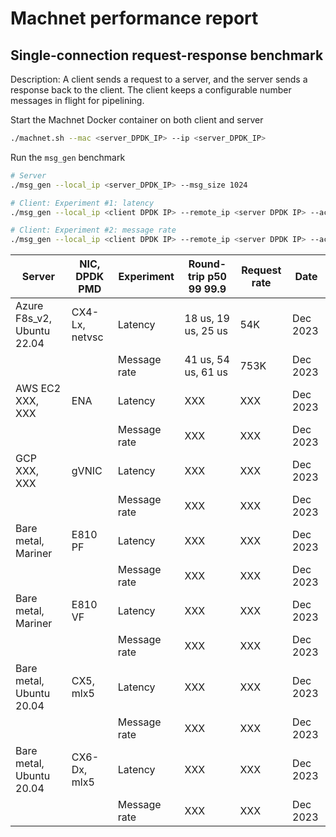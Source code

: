 # Machnet performance report

## Single-connection request-response benchmark

Description: A client sends a request to a server, and the server sends a
response back to the client. The client keeps a configurable number messages in
flight for pipelining.

Start the Machnet Docker container on both client and server

```bash
./machnet.sh --mac <server_DPDK_IP> --ip <server_DPDK_IP>
```

Run the `msg_gen` benchmark
```bash
# Server
./msg_gen --local_ip <server_DPDK_IP> --msg_size 1024

# Client: Experiment #1: latency
./msg_gen --local_ip <client DPDK IP> --remote_ip <server DPDK IP> --active_generator --msg_window 1 --msg_size 1024

# Client: Experiment #2: message rate
./msg_gen --local_ip <client DPDK IP> --remote_ip <server DPDK IP> --active_generator --msg_window 32 --msg_size 1024
```

| Server | NIC, DPDK PMD | Experiment | Round-trip p50 99 99.9 | Request rate | Date |
| --- | --- | --- | --- | --- | --- |
| Azure F8s_v2, Ubuntu 22.04 |  CX4-Lx, netvsc | Latency | 18 us, 19 us, 25 us | 54K | Dec 2023
| |  | Message rate | 41 us, 54 us, 61 us | 753K | Dec 2023
| AWS EC2 XXX, XXX | ENA | Latency | XXX | XXX | Dec 2023
| |  | Message rate | XXX | XXX | Dec 2023
| GCP XXX, XXX | gVNIC | Latency | XXX | XXX | Dec 2023
| |  | Message rate | XXX | XXX | Dec 2023
| Bare metal, Mariner | E810 PF | Latency | XXX | XXX | Dec 2023
| |  | Message rate | XXX | XXX | Dec 2023
| Bare metal, Mariner | E810 VF | Latency | XXX | XXX | Dec 2023
| |  | Message rate | XXX | XXX | Dec 2023
| Bare metal, Ubuntu 20.04 | CX5, mlx5 | Latency | XXX | XXX | Dec 2023
| |  | Message rate | XXX | XXX | Dec 2023
| Bare metal, Ubuntu 20.04 | CX6-Dx, mlx5 | Latency | XXX | XXX | Dec 2023
| |  | Message rate | XXX | XXX | Dec 2023


